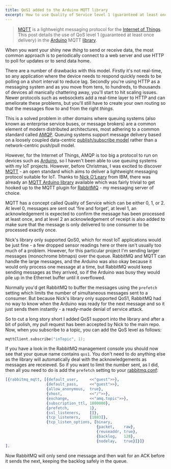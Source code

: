 ```yaml
---
title: QoS1 added to the Arduino MQTT library
excerpt: How to use Quality of Service level 1 (guaranteed at least once delivery) in the Arduino MQTT library
---
```


> [MQTT][] is a lightweight messaging protocol for the [Internet of
> Things][].
> This post details the use of QoS level 1 (guaranteed at least once delivery)
> in the [Arduino][] MQTT [library][pubsubclient].

When you want your shiny new _thing_ to send or receive data, the most common
approach is to periodically connect to a web server and use HTTP to
poll for updates or to send data home.

There are a number of drawbacks with this model. Firstly it's not
real-time, so any application where the device needs to respond quickly
needs to be polling on a short interval to reduce lag.
Secondly you're using HTTP as a messaging system and as
you move from tens, to hundreds, to thousands of devices all manically
chattering away, you'll start
to hit scaling issues. Newer protocols such as
websockets add a real-time layer to HTTP and can ameliorate these
problems, but you'll still have to create your own routing so that the
messages flow to and from the right _things_.

This is a solved problem in other domains where
queuing systems (also known as enterprise service buses, or message
brokers) are a common element of modern distributed architectures, most
adhering to a common standard called [AMQP][]. Queuing systems support
message delivery based on a loosely coupled data-centric [publish/subscribe model][pubsub] rather than a network-centric push/pull model.

However, for the Internet of Things, AMQP is too big a protocol to run
on devices such as [Arduino][], so I haven't been able to
use queuing systems with my IoT projects. However, before Christmas, I was excited to discover
[MQTT][] - an open standard which aims
to deliver a lightweight messaging protocol suitable for IoT. Thanks to [Nick O'Leary][] from IBM, there
was already an [MQTT Arduino library][pubsubclient] available which was
fairly trivial to get hooked up to the MQTT plugin for [RabbitMQ][] - my messaging server of choice.

MQTT has a concept called Quality of Service which can be either 0, 1,
or 2. At level 0, messages are sent out 'fire and forget', at level 1,
an acknowledgement is expected to confirm the message has been processed at
least once, and at level 2 an acknowledgement of receipt is also added to
make sure that the message is only delivered to one consumer to be processed exactly once.

Nick's library only supported QoS0, which for most IoT applications
would be just fine - a few dropped sensor readings here or there isn't
usually too much of a problem. However, for this particular project I'm sending
larger messages (monochrome bitmaps) over the queue. RabbitMQ and MQTT can handle the
large messages, and the Arduino was also okay because it would
only process one message at a time, but RabbitMQ would keep sending messages as they
arrived, so if the Arduino was busy they would pile up in the Ethernet buffer until it overflowed.

Normally you'd get RabbitMQ to buffer the
messages using the `prefetch` setting which limits the number of
simultaneous messages sent to a consumer. But because Nick's library
only supported QoS1, RabbitMQ had no way to know when the Arduino was
ready for the next message and so it just sends them instantly - a
ready-made denial of service attack.

So to cut a long story short I added QoS1 support into the library and
after a bit of polish, my pull request has been accepted by Nick
to the main repo. Now, when you subscribe to a topic, you can add the QoS level as follows:

```c++
mqttClient.subscribe("inTopic", 1);
```

If you have a look in the RabbitMQ management console you should now see
that your queue name contains `qos1`. You don't need to do
anything else as the library will
automatically deal with the acknowledgements as messages are receieved.
So if you want to limit the number sent, as I did, then all you need to do is
add the `prefetch` setting to your [rabbitmq.conf][]:

```erlang
[{rabbitmq_mqtt, [{default_user,     <<"guest">>},
                  {default_pass,     <<"guest">>},
                  {allow_anonymous,  true},
                  {vhost,            <<"/">>},
                  {exchange,         <<"amq.topic">>},
                  {subscription_ttl, 1800000},
                  {prefetch,         1},
                  {ssl_listeners,    []},
                  {tcp_listeners,    [1883]},
                  {tcp_listen_options, [binary,
                                        {packet,    raw},
                                        {reuseaddr, true},
                                        {backlog,   128},
                                        {nodelay,   true}]}]}
].
```

Now RabbitMQ will only send one message and then wait for an ACK before
it sends the next, keeping the backlog safely in the queue.

[Arduino]: http://arduino.cc/
[Internet of Things]: http://en.wikipedia.org/wiki/Internet_of_Things
[MQTT]: http://mqtt.org/ "Message Queue Telemetry Transport"
[AMQP]: http://amqp.org/ "Advanced Message Queuing Protocol"
[pubsub]: http://en.wikipedia.org/wiki/Publish–subscribe_pattern "Wikipedia: Publish Subscribe Pattern"
[Nick O'Leary]: http://twitter.com/knolleary
[pubsubclient]: https://github.com/knolleary/pubsubclient
[rabbitmq.conf]: http://www.rabbitmq.com/configure.html
[RabbitMQ]: http://rabbitmq.com/
